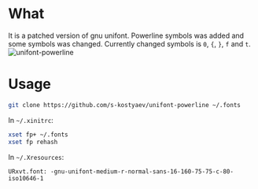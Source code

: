 # What
It is a patched version of gnu unifont. Powerline symbols was added
and some symbols was changed. Currently changed symbols is `0`, `{`,
`}`, `f` and `t`.
![unifont-powerline](https://cloud.githubusercontent.com/assets/8576745/9845808/3897cac8-5ae7-11e5-8d7d-6311aa0916db.png)


# Usage

```bash
git clone https://github.com/s-kostyaev/unifont-powerline ~/.fonts
```

In `~/.xinitrc`:

```bash
xset fp+ ~/.fonts
xset fp rehash
```

In `~/.Xresources`:

```
URxvt.font: -gnu-unifont-medium-r-normal-sans-16-160-75-75-c-80-iso10646-1
```
